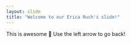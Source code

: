 ```yaml
---
layout: slide
title: "Welcome to our Erica Ruch's slide!"
---
```

This is awesome :tada:
Use the left arrow to go back!
